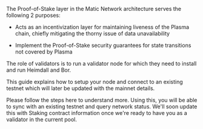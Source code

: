 
The Proof-of-Stake layer in the Matic Network architecture serves the following 2 purposes:

* Acts as an incentivization layer for maintaining liveness of the Plasma chain, chiefly mitigating the thorny issue of data unavailability

* Implement the Proof-of-Stake security guarantees for state transitions not covered by Plasma

The role of validators is to run a validator node for which they need to install and run Heimdall and Bor.

This guide explains how to setup your node and connect to an existing testnet which will later be updated with the mainnet details. 

Please follow the steps here to understand more. Using this, you will be able to sync with an existing testnet and query network status. We'll soon update this with Staking contract information once we're ready to have you as a validator in the current pool.